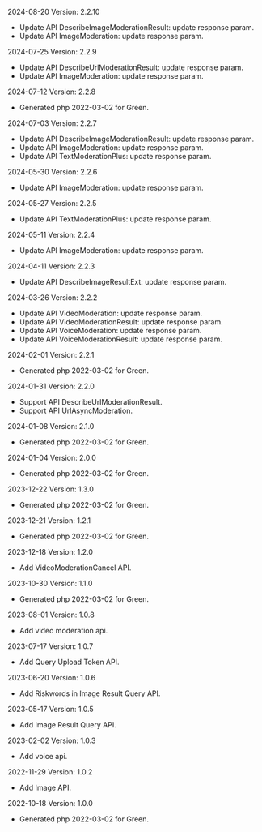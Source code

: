 2024-08-20 Version: 2.2.10
- Update API DescribeImageModerationResult: update response param.
- Update API ImageModeration: update response param.


2024-07-25 Version: 2.2.9
- Update API DescribeUrlModerationResult: update response param.
- Update API ImageModeration: update response param.


2024-07-12 Version: 2.2.8
- Generated php 2022-03-02 for Green.

2024-07-03 Version: 2.2.7
- Update API DescribeImageModerationResult: update response param.
- Update API ImageModeration: update response param.
- Update API TextModerationPlus: update response param.


2024-05-30 Version: 2.2.6
- Update API ImageModeration: update response param.


2024-05-27 Version: 2.2.5
- Update API TextModerationPlus: update response param.


2024-05-11 Version: 2.2.4
- Update API ImageModeration: update response param.


2024-04-11 Version: 2.2.3
- Update API DescribeImageResultExt: update response param.


2024-03-26 Version: 2.2.2
- Update API VideoModeration: update response param.
- Update API VideoModerationResult: update response param.
- Update API VoiceModeration: update response param.
- Update API VoiceModerationResult: update response param.


2024-02-01 Version: 2.2.1
- Generated php 2022-03-02 for Green.

2024-01-31 Version: 2.2.0
- Support API DescribeUrlModerationResult.
- Support API UrlAsyncModeration.


2024-01-08 Version: 2.1.0
- Generated php 2022-03-02 for Green.

2024-01-04 Version: 2.0.0
- Generated php 2022-03-02 for Green.

2023-12-22 Version: 1.3.0
- Generated php 2022-03-02 for Green.

2023-12-21 Version: 1.2.1
- Generated php 2022-03-02 for Green.

2023-12-18 Version: 1.2.0
- Add VideoModerationCancel API.

2023-10-30 Version: 1.1.0
- Generated php 2022-03-02 for Green.

2023-08-01 Version: 1.0.8
- Add video moderation api.

2023-07-17 Version: 1.0.7
- Add Query Upload Token API.

2023-06-20 Version: 1.0.6
- Add Riskwords in Image Result Query API.

2023-05-17 Version: 1.0.5
- Add Image Result Query API.

2023-02-02 Version: 1.0.3
- Add voice api.

2022-11-29 Version: 1.0.2
- Add Image API.

2022-10-18 Version: 1.0.0
- Generated php 2022-03-02 for Green.


